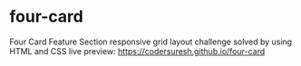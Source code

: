 # four-card
Four Card Feature Section responsive grid layout challenge solved by using HTML and CSS
live preview: https://codersuresh.github.io/four-card
